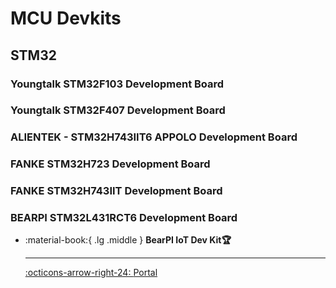 # MCU Devkits

## STM32

### Youngtalk STM32F103 Development Board

### Youngtalk STM32F407 Development Board

### ALIENTEK - STM32H743IIT6 APPOLO Development Board

### FANKE STM32H723 Development Board

### FANKE STM32H743IIT Development Board

### BEARPI STM32L431RCT6 Development Board

<div class="grid cards" markdown>


-   :material-book:{ .lg .middle } __BearPI IoT Dev Kit🏆__

    ---

    [:octicons-arrow-right-24: <a href="https://www.bearpi.cn/dev_board/bearpi/iot/std/" target="_blank"> Portal </a>](#)


</div>